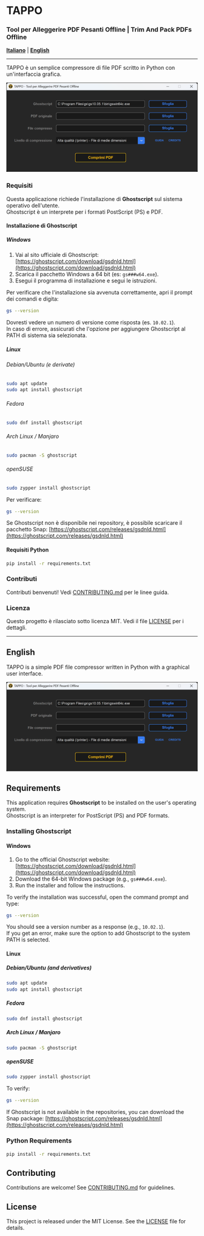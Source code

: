 
# TAPPO

### Tool per Alleggerire PDF Pesanti Offline | Trim And Pack PDFs Offline

**[Italiano](#italiano)** | **[English](#english)**

---

TAPPO è un semplice compressore di file PDF scritto in Python con un'interfaccia grafica.

![Screenshot](screenshots/tappo_1.2.0_screenshot_windows.png)

### Requisiti

Questa applicazione richiede l'installazione di **Ghostscript** sul sistema operativo dell'utente.  
Ghostscript è un interprete per i formati PostScript (PS) e PDF.

#### Installazione di Ghostscript

##### Windows

1. Vai al sito ufficiale di Ghostscript: [https://ghostscript.com/download/gsdnld.html](https://ghostscript.com/download/gsdnld.html)
2. Scarica il pacchetto Windows a 64 bit (es: `gs###w64.exe`).
3. Esegui il programma di installazione e segui le istruzioni.

Per verificare che l'installazione sia avvenuta correttamente, apri il prompt dei comandi e digita:
```bash
gs --version
```
Dovresti vedere un numero di versione come risposta (es. `10.02.1`).  
In caso di errore, assicurati che l'opzione per aggiungere Ghostscript al PATH di sistema sia selezionata.

##### Linux

###### Debian/Ubuntu (e derivate)
```bash
sudo apt update
sudo apt install ghostscript
```

###### Fedora
```bash
sudo dnf install ghostscript
```

###### Arch Linux / Manjaro
```bash
sudo pacman -S ghostscript
```

###### openSUSE
```bash
sudo zypper install ghostscript
```

Per verificare:
```bash
gs --version
```

Se Ghostscript non è disponibile nei repository, è possibile scaricare il pacchetto Snap: [https://ghostscript.com/releases/gsdnld.html](https://ghostscript.com/releases/gsdnld.html)

#### Requisiti Python

```bash
pip install -r requirements.txt
```

### Contributi

Contributi benvenuti! Vedi [CONTRIBUTING.md](./CONTRIBUTING.md) per le linee guida.

### Licenza

Questo progetto è rilasciato sotto licenza MIT. Vedi il file [LICENSE](./LICENSE) per i dettagli.

---

## English

TAPPO is a simple PDF file compressor written in Python with a graphical user interface.

![Screenshot](screenshots/tappo_1.2.0_screenshot_windows.png)

## Requirements

This application requires **Ghostscript** to be installed on the user's operating system.  
Ghostscript is an interpreter for PostScript (PS) and PDF formats.

### Installing Ghostscript

#### Windows

1. Go to the official Ghostscript website: [https://ghostscript.com/download/gsdnld.html](https://ghostscript.com/download/gsdnld.html)
2. Download the 64-bit Windows package (e.g., `gs###w64.exe`).
3. Run the installer and follow the instructions.

To verify the installation was successful, open the command prompt and type:
```bash
gs --version
```
You should see a version number as a response (e.g., `10.02.1`).  
If you get an error, make sure the option to add Ghostscript to the system PATH is selected.

#### Linux

##### Debian/Ubuntu (and derivatives)
```bash
sudo apt update
sudo apt install ghostscript
```

##### Fedora
```bash
sudo dnf install ghostscript
```

##### Arch Linux / Manjaro
```bash
sudo pacman -S ghostscript
```

##### openSUSE
```bash
sudo zypper install ghostscript
```

To verify:
```bash
gs --version
```

If Ghostscript is not available in the repositories, you can download the Snap package: [https://ghostscript.com/releases/gsdnld.html](https://ghostscript.com/releases/gsdnld.html)

### Python Requirements

```bash
pip install -r requirements.txt
```

## Contributing

Contributions are welcome! See [CONTRIBUTING.md](./CONTRIBUTING.md) for guidelines.

## License

This project is released under the MIT License. See the [LICENSE](./LICENSE) file for details.
